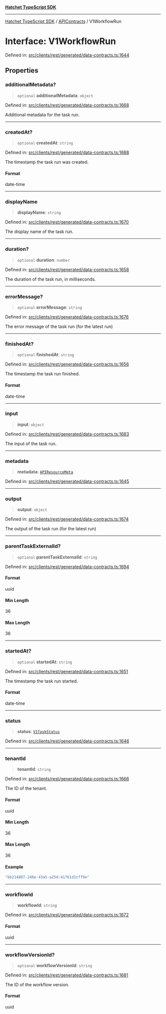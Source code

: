 [**Hatchet TypeScript SDK**](../../../../README.md)

***

[Hatchet TypeScript SDK](../../../../README.md) / [APIContracts](../README.md) / V1WorkflowRun

# Interface: V1WorkflowRun

Defined in: [src/clients/rest/generated/data-contracts.ts:1644](https://github.com/hatchet-dev/hatchet/blob/0288a24f2e9f14787135b399bd47182f4d1260d9/sdks/typescript/src/clients/rest/generated/data-contracts.ts#L1644)

## Properties

### additionalMetadata?

> `optional` **additionalMetadata**: `object`

Defined in: [src/clients/rest/generated/data-contracts.ts:1668](https://github.com/hatchet-dev/hatchet/blob/0288a24f2e9f14787135b399bd47182f4d1260d9/sdks/typescript/src/clients/rest/generated/data-contracts.ts#L1668)

Additional metadata for the task run.

***

### createdAt?

> `optional` **createdAt**: `string`

Defined in: [src/clients/rest/generated/data-contracts.ts:1688](https://github.com/hatchet-dev/hatchet/blob/0288a24f2e9f14787135b399bd47182f4d1260d9/sdks/typescript/src/clients/rest/generated/data-contracts.ts#L1688)

The timestamp the task run was created.

#### Format

date-time

***

### displayName

> **displayName**: `string`

Defined in: [src/clients/rest/generated/data-contracts.ts:1670](https://github.com/hatchet-dev/hatchet/blob/0288a24f2e9f14787135b399bd47182f4d1260d9/sdks/typescript/src/clients/rest/generated/data-contracts.ts#L1670)

The display name of the task run.

***

### duration?

> `optional` **duration**: `number`

Defined in: [src/clients/rest/generated/data-contracts.ts:1658](https://github.com/hatchet-dev/hatchet/blob/0288a24f2e9f14787135b399bd47182f4d1260d9/sdks/typescript/src/clients/rest/generated/data-contracts.ts#L1658)

The duration of the task run, in milliseconds.

***

### errorMessage?

> `optional` **errorMessage**: `string`

Defined in: [src/clients/rest/generated/data-contracts.ts:1676](https://github.com/hatchet-dev/hatchet/blob/0288a24f2e9f14787135b399bd47182f4d1260d9/sdks/typescript/src/clients/rest/generated/data-contracts.ts#L1676)

The error message of the task run (for the latest run)

***

### finishedAt?

> `optional` **finishedAt**: `string`

Defined in: [src/clients/rest/generated/data-contracts.ts:1656](https://github.com/hatchet-dev/hatchet/blob/0288a24f2e9f14787135b399bd47182f4d1260d9/sdks/typescript/src/clients/rest/generated/data-contracts.ts#L1656)

The timestamp the task run finished.

#### Format

date-time

***

### input

> **input**: `object`

Defined in: [src/clients/rest/generated/data-contracts.ts:1683](https://github.com/hatchet-dev/hatchet/blob/0288a24f2e9f14787135b399bd47182f4d1260d9/sdks/typescript/src/clients/rest/generated/data-contracts.ts#L1683)

The input of the task run.

***

### metadata

> **metadata**: [`APIResourceMeta`](APIResourceMeta.md)

Defined in: [src/clients/rest/generated/data-contracts.ts:1645](https://github.com/hatchet-dev/hatchet/blob/0288a24f2e9f14787135b399bd47182f4d1260d9/sdks/typescript/src/clients/rest/generated/data-contracts.ts#L1645)

***

### output

> **output**: `object`

Defined in: [src/clients/rest/generated/data-contracts.ts:1674](https://github.com/hatchet-dev/hatchet/blob/0288a24f2e9f14787135b399bd47182f4d1260d9/sdks/typescript/src/clients/rest/generated/data-contracts.ts#L1674)

The output of the task run (for the latest run)

***

### parentTaskExternalId?

> `optional` **parentTaskExternalId**: `string`

Defined in: [src/clients/rest/generated/data-contracts.ts:1694](https://github.com/hatchet-dev/hatchet/blob/0288a24f2e9f14787135b399bd47182f4d1260d9/sdks/typescript/src/clients/rest/generated/data-contracts.ts#L1694)

#### Format

uuid

#### Min Length

36

#### Max Length

36

***

### startedAt?

> `optional` **startedAt**: `string`

Defined in: [src/clients/rest/generated/data-contracts.ts:1651](https://github.com/hatchet-dev/hatchet/blob/0288a24f2e9f14787135b399bd47182f4d1260d9/sdks/typescript/src/clients/rest/generated/data-contracts.ts#L1651)

The timestamp the task run started.

#### Format

date-time

***

### status

> **status**: [`V1TaskStatus`](../enumerations/V1TaskStatus.md)

Defined in: [src/clients/rest/generated/data-contracts.ts:1646](https://github.com/hatchet-dev/hatchet/blob/0288a24f2e9f14787135b399bd47182f4d1260d9/sdks/typescript/src/clients/rest/generated/data-contracts.ts#L1646)

***

### tenantId

> **tenantId**: `string`

Defined in: [src/clients/rest/generated/data-contracts.ts:1666](https://github.com/hatchet-dev/hatchet/blob/0288a24f2e9f14787135b399bd47182f4d1260d9/sdks/typescript/src/clients/rest/generated/data-contracts.ts#L1666)

The ID of the tenant.

#### Format

uuid

#### Min Length

36

#### Max Length

36

#### Example

```ts
"bb214807-246e-43a5-a25d-41761d1cff9e"
```

***

### workflowId

> **workflowId**: `string`

Defined in: [src/clients/rest/generated/data-contracts.ts:1672](https://github.com/hatchet-dev/hatchet/blob/0288a24f2e9f14787135b399bd47182f4d1260d9/sdks/typescript/src/clients/rest/generated/data-contracts.ts#L1672)

#### Format

uuid

***

### workflowVersionId?

> `optional` **workflowVersionId**: `string`

Defined in: [src/clients/rest/generated/data-contracts.ts:1681](https://github.com/hatchet-dev/hatchet/blob/0288a24f2e9f14787135b399bd47182f4d1260d9/sdks/typescript/src/clients/rest/generated/data-contracts.ts#L1681)

The ID of the workflow version.

#### Format

uuid
